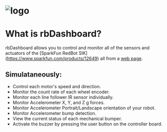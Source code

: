 ![logo](https://raw.github.com/MrYsLab/rbDashBoard/gh-pages/images/rbDash.png)
======

# What is rbDashboard?
rbDashboard allows you to 
control and monitor all of the sensors and actuators of the [SparkFun RedBot SIK] 
(https://www.sparkfun.com/products/12649) all from a [web page](http://MrYsLab.github.io/rbDashBoard).
## Simulataneously:

* Control each motor's speed and direction.
* Monitor the count rate of each wheel encoder.
* Monitor each line follower IR sensor individually.
* Monitor Accelerometer X, Y, and Z g forces.
* Monitor Accelerometer Portrait/Landscape orientation of your robot.
* Monitor Accelerometer bump detection.
* View the current status of each mechanical bumper.
* Activate the buzzer by pressing the user button on the controller board.